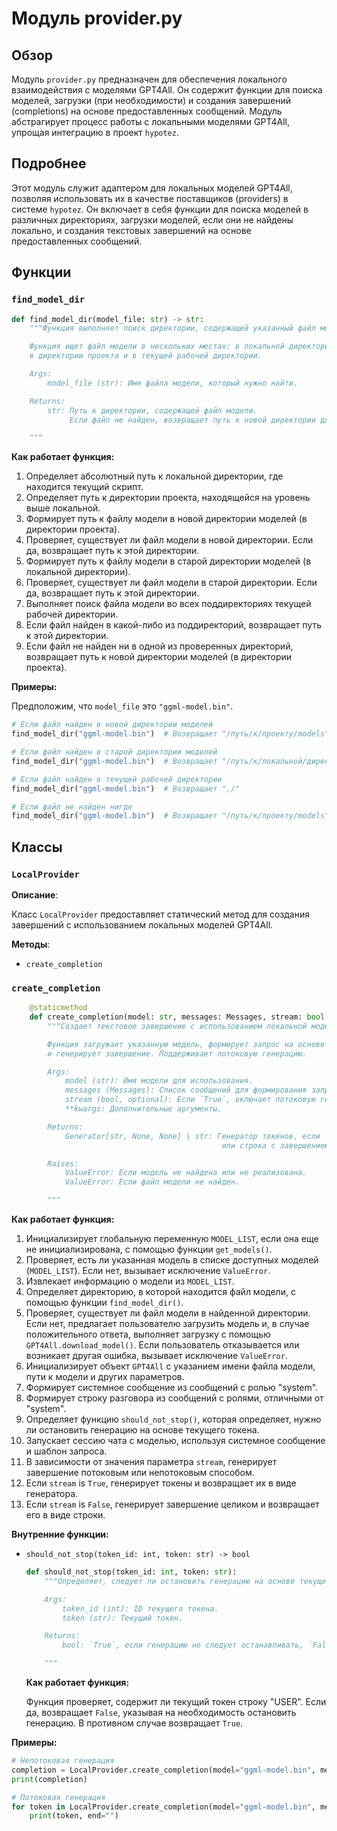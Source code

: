 # Модуль provider.py

## Обзор

Модуль `provider.py` предназначен для обеспечения локального взаимодействия с моделями GPT4All. Он содержит функции для поиска моделей, загрузки (при необходимости) и создания завершений (completions) на основе предоставленных сообщений. Модуль абстрагирует процесс работы с локальными моделями GPT4All, упрощая интеграцию в проект `hypotez`.

## Подробнее

Этот модуль служит адаптером для локальных моделей GPT4All, позволяя использовать их в качестве поставщиков (providers) в системе `hypotez`. Он включает в себя функции для поиска моделей в различных директориях, загрузки моделей, если они не найдены локально, и создания текстовых завершений на основе предоставленных сообщений.

## Функции

### `find_model_dir`

```python
def find_model_dir(model_file: str) -> str:
    """Функция выполняет поиск директории, содержащей указанный файл модели.

    Функция ищет файл модели в нескольких местах: в локальной директории модуля,
    в директории проекта и в текущей рабочей директории.

    Args:
        model_file (str): Имя файла модели, который нужно найти.

    Returns:
        str: Путь к директории, содержащей файл модели.
             Если файл не найден, возвращает путь к новой директории для моделей.

    """
```

**Как работает функция:**

1.  Определяет абсолютный путь к локальной директории, где находится текущий скрипт.
2.  Определяет путь к директории проекта, находящейся на уровень выше локальной.
3.  Формирует путь к файлу модели в новой директории моделей (в директории проекта).
4.  Проверяет, существует ли файл модели в новой директории. Если да, возвращает путь к этой директории.
5.  Формирует путь к файлу модели в старой директории моделей (в локальной директории).
6.  Проверяет, существует ли файл модели в старой директории. Если да, возвращает путь к этой директории.
7.  Выполняет поиск файла модели во всех поддиректориях текущей рабочей директории.
8.  Если файл найден в какой-либо из поддиректорий, возвращает путь к этой директории.
9.  Если файл не найден ни в одной из проверенных директорий, возвращает путь к новой директории моделей (в директории проекта).

**Примеры:**

Предположим, что `model_file` это `"ggml-model.bin"`.

```python
# Если файл найден в новой директории моделей
find_model_dir("ggml-model.bin")  # Возвращает "/путь/к/проекту/models"

# Если файл найден в старой директории моделей
find_model_dir("ggml-model.bin")  # Возвращает "/путь/к/локальной/директории/models"

# Если файл найден в текущей рабочей директории
find_model_dir("ggml-model.bin")  # Возвращает "./"

# Если файл не найден нигде
find_model_dir("ggml-model.bin")  # Возвращает "/путь/к/проекту/models"
```

## Классы

### `LocalProvider`

**Описание**:

Класс `LocalProvider` предоставляет статический метод для создания завершений с использованием локальных моделей GPT4All.

**Методы**:

*   `create_completion`

### `create_completion`

```python
    @staticmethod
    def create_completion(model: str, messages: Messages, stream: bool = False, **kwargs):
        """Создает текстовое завершение с использованием локальной модели GPT4All.

        Функция загружает указанную модель, формирует запрос на основе предоставленных сообщений
        и генерирует завершение. Поддерживает потоковую генерацию.

        Args:
            model (str): Имя модели для использования.
            messages (Messages): Список сообщений для формирования запроса.
            stream (bool, optional): Если `True`, включает потоковую генерацию. По умолчанию `False`.
            **kwargs: Дополнительные аргументы.

        Returns:
            Generator[str, None, None] | str: Генератор токенов, если `stream` is `True`,
                                               или строка с завершением, если `stream` is `False`.

        Raises:
            ValueError: Если модель не найдена или не реализована.
            ValueError: Если файл модели не найден.

        """
```

**Как работает функция:**

1.  Инициализирует глобальную переменную `MODEL_LIST`, если она еще не инициализирована, с помощью функции `get_models()`.
2.  Проверяет, есть ли указанная модель в списке доступных моделей (`MODEL_LIST`). Если нет, вызывает исключение `ValueError`.
3.  Извлекает информацию о модели из `MODEL_LIST`.
4.  Определяет директорию, в которой находится файл модели, с помощью функции `find_model_dir()`.
5.  Проверяет, существует ли файл модели в найденной директории. Если нет, предлагает пользователю загрузить модель и, в случае положительного ответа, выполняет загрузку с помощью `GPT4All.download_model()`. Если пользователь отказывается или возникает другая ошибка, вызывает исключение `ValueError`.
6.  Инициализирует объект `GPT4All` с указанием имени файла модели, пути к модели и других параметров.
7.  Формирует системное сообщение из сообщений с ролью "system".
8.  Формирует строку разговора из сообщений с ролями, отличными от "system".
9.  Определяет функцию `should_not_stop()`, которая определяет, нужно ли остановить генерацию на основе текущего токена.
10. Запускает сессию чата с моделью, используя системное сообщение и шаблон запроса.
11. В зависимости от значения параметра `stream`, генерирует завершение потоковым или непотоковым способом.
12. Если `stream` is `True`, генерирует токены и возвращает их в виде генератора.
13. Если `stream` is `False`, генерирует завершение целиком и возвращает его в виде строки.

**Внутренние функции:**

*   `should_not_stop(token_id: int, token: str) -> bool`

    ```python
    def should_not_stop(token_id: int, token: str):
        """Определяет, следует ли остановить генерацию на основе текущего токена.

        Args:
            token_id (int): ID текущего токена.
            token (str): Текущий токен.

        Returns:
            bool: `True`, если генерацию не следует останавливать, `False` в противном случае.

        """
    ```

    **Как работает функция:**

    Функция проверяет, содержит ли текущий токен строку "USER". Если да, возвращает `False`, указывая на необходимость остановить генерацию. В противном случае возвращает `True`.

**Примеры:**

```python
# Непотоковая генерация
completion = LocalProvider.create_completion(model="ggml-model.bin", messages=[{"role": "user", "content": "Hello"}])
print(completion)

# Потоковая генерация
for token in LocalProvider.create_completion(model="ggml-model.bin", messages=[{"role": "user", "content": "Hello"}], stream=True):
    print(token, end="")
```